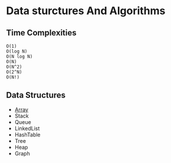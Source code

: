 # Data sturctures And Algorithms

## **Time Complexities**
    O(1)
    O(log N)
    O(N log N)
    O(N)
    O(N^2)
    O(2^N)
    O(N!)
## Data Structures
- [Array](Scatch/Array.cpp)
- Stack
- Queue
- LinkedList
- HashTable
- Tree
- Heap
- Graph


    

